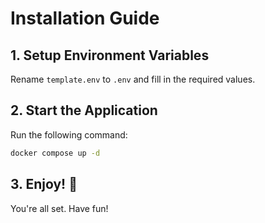 # Installation Guide

## 1. Setup Environment Variables  
Rename `template.env` to `.env` and fill in the required values.

## 2. Start the Application  
Run the following command:  
```sh
docker compose up -d
```

## 3. Enjoy! 🎉  
You're all set. Have fun!
